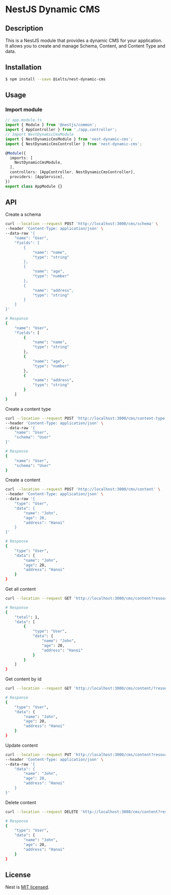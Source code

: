 # NestJS Dynamic CMS

## Description

This is a NestJS module that provides a dynamic CMS for your application. It allows you to create and manage Schema, Content, and Content Type and data.

## Installation

```bash
$ npm install --save @ielts/nest-dynamic-cms
```

## Usage

### Import module

```typescript
// app.module.ts
import { Module } from '@nestjs/common';
import { AppController } from './app.controller';
// Import NestDynamicCmsModule
import { NestDynamicCmsModule } from 'nest-dynamic-cms';
import { NestDynamicCmsController } from 'nest-dynamic-cms';

@Module({
  imports: [
    NestDynamicCmsModule,
  ],
  controllers: [AppController, NestDynamicCmsController],
  providers: [AppService],
})
export class AppModule {}
```

## API

Create a schema

```bash
curl --location --request POST 'http://localhost:3000/cms/schema' \
--header 'Content-Type: application/json' \
--data-raw '{
    "name": "User",
    "fields": [
        {
            "name": "name",
            "type": "string"
        },
        {
            "name": "age",
            "type": "number"
        },
        {
            "name": "address",
            "type": "string"
        }
    ]
}'

# Response
{
    "name": "User",
    "fields": [
        {
            "name": "name",
            "type": "string"
        },
        {
            "name": "age",
            "type": "number"
        },
        {
            "name": "address",
            "type": "string"
        }
    ]
}
```

Create a content type

```bash
curl --location --request POST 'http://localhost:3000/cms/content-type' \
--header 'Content-Type: application/json' \
--data-raw '{
    "name": "User",
    "schema": "User"
}'

# Response
{
    "name": "User",
    "schema": "User"
}
```

Create a content

```bash
curl --location --request POST 'http://localhost:3000/cms/content' \
--header 'Content-Type: application/json' \
--data-raw '{
    "type": "User",
    "data": {
        "name": "John",
        "age": 20,
        "address": "Hanoi"
    }
}'

# Response
{
    "type": "User",
    "data": {
        "name": "John",
        "age": 20,
        "address": "Hanoi"
    }
}
```

Get all content

```bash
curl --location --request GET 'http://localhost:3000/cms/content?resource=User&query={"name":"John", limit: 10, offset: 0}'

# Response
{
    "total": 1,
    "data": [
        {
            "type": "User",
            "data": {
                "name": "John",
                "age": 20,
                "address": "Hanoi"
            }
        }
    ]
}
```

Get content by id

```bash
curl --location --request GET 'http://localhost:3000/cms/content/?resource=User&id=1'

# Response
{
    "type": "User",
    "data": {
        "name": "John",
        "age": 20,
        "address": "Hanoi"
    }
}
```

Update content

```bash
curl --location --request PUT 'http://localhost:3000/cms/content?resource=User&id=1' \
--header 'Content-Type: application/json' \
--data-raw '{
    "data": {
        "name": "John",
        "age": 20,
        "address": "Hanoi"
    }
}'
```

Delete content

```bash
curl --location --request DELETE 'http://localhost:3000/cms/content?resource=User&id=1'

# Response
{
    "type": "User",
    "data": {
        "name": "John",
        "age": 20,
        "address": "Hanoi"
    }
}
```

## License

Nest is [MIT licensed](LICENSE).
